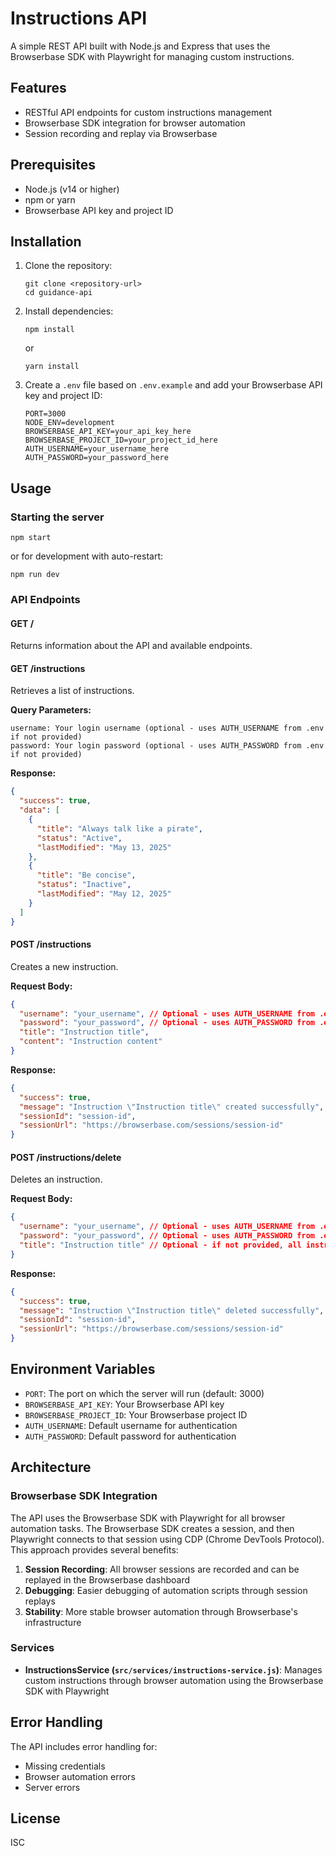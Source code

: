 # Instructions API

A simple REST API built with Node.js and Express that uses the Browserbase SDK with Playwright for managing custom instructions.

## Features

- RESTful API endpoints for custom instructions management
- Browserbase SDK integration for browser automation
- Session recording and replay via Browserbase

## Prerequisites

- Node.js (v14 or higher)
- npm or yarn
- Browserbase API key and project ID

## Installation

1. Clone the repository:
   ```
   git clone <repository-url>
   cd guidance-api
   ```

2. Install dependencies:
   ```
   npm install
   ```
   or
   ```
   yarn install
   ```

3. Create a `.env` file based on `.env.example` and add your Browserbase API key and project ID:
   ```
   PORT=3000
   NODE_ENV=development
   BROWSERBASE_API_KEY=your_api_key_here
   BROWSERBASE_PROJECT_ID=your_project_id_here
   AUTH_USERNAME=your_username_here
   AUTH_PASSWORD=your_password_here
   ```

## Usage

### Starting the server

```
npm start
```

or for development with auto-restart:

```
npm run dev
```

### API Endpoints

#### GET /

Returns information about the API and available endpoints.

#### GET /instructions

Retrieves a list of instructions.

**Query Parameters:**

```
username: Your login username (optional - uses AUTH_USERNAME from .env if not provided)
password: Your login password (optional - uses AUTH_PASSWORD from .env if not provided)
```

**Response:**

```json
{
  "success": true,
  "data": [
    {
      "title": "Always talk like a pirate",
      "status": "Active",
      "lastModified": "May 13, 2025"
    },
    {
      "title": "Be concise",
      "status": "Inactive",
      "lastModified": "May 12, 2025"
    }
  ]
}
```

#### POST /instructions

Creates a new instruction.

**Request Body:**

```json
{
  "username": "your_username", // Optional - uses AUTH_USERNAME from .env if not provided
  "password": "your_password", // Optional - uses AUTH_PASSWORD from .env if not provided
  "title": "Instruction title",
  "content": "Instruction content"
}
```

**Response:**

```json
{
  "success": true,
  "message": "Instruction \"Instruction title\" created successfully",
  "sessionId": "session-id",
  "sessionUrl": "https://browserbase.com/sessions/session-id"
}
```

#### POST /instructions/delete

Deletes an instruction.

**Request Body:**

```json
{
  "username": "your_username", // Optional - uses AUTH_USERNAME from .env if not provided
  "password": "your_password", // Optional - uses AUTH_PASSWORD from .env if not provided
  "title": "Instruction title" // Optional - if not provided, all instructions will be deleted
}
```

**Response:**

```json
{
  "success": true,
  "message": "Instruction \"Instruction title\" deleted successfully",
  "sessionId": "session-id",
  "sessionUrl": "https://browserbase.com/sessions/session-id"
}
```

## Environment Variables

- `PORT`: The port on which the server will run (default: 3000)
- `BROWSERBASE_API_KEY`: Your Browserbase API key
- `BROWSERBASE_PROJECT_ID`: Your Browserbase project ID
- `AUTH_USERNAME`: Default username for authentication
- `AUTH_PASSWORD`: Default password for authentication

## Architecture

### Browserbase SDK Integration

The API uses the Browserbase SDK with Playwright for all browser automation tasks. The Browserbase SDK creates a session, and then Playwright connects to that session using CDP (Chrome DevTools Protocol). This approach provides several benefits:

1. **Session Recording**: All browser sessions are recorded and can be replayed in the Browserbase dashboard
2. **Debugging**: Easier debugging of automation scripts through session replays
3. **Stability**: More stable browser automation through Browserbase's infrastructure

### Services

- **InstructionsService (`src/services/instructions-service.js`)**: Manages custom instructions through browser automation using the Browserbase SDK with Playwright

## Error Handling

The API includes error handling for:
- Missing credentials
- Browser automation errors
- Server errors

## License

ISC
